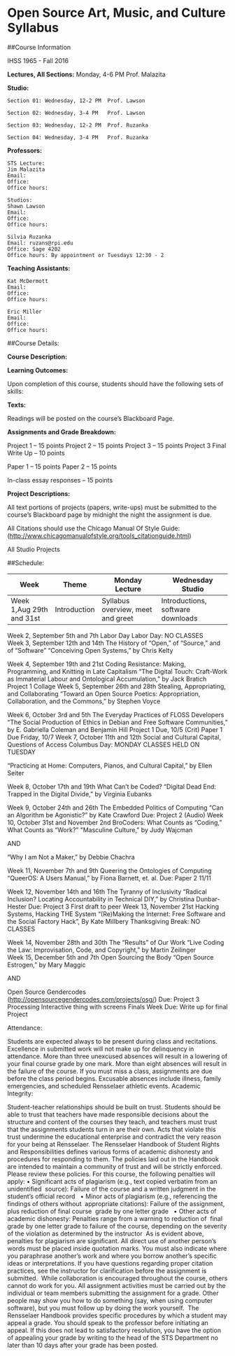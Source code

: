 # Open Source Art, Music, and Culture Syllabus

##Course Information

IHSS 1965 - Fall 2016

**Lectures, All Sections:**  Monday, 4-6 PM  Prof. Malazita

**Studio:**

	Section 01: Wednesday, 12-2 PM  Prof. Lawson
	
	Section 02: Wednesday, 3-4 PM   Prof. Lawson
	
	Section 03: Wednesday, 12-2 PM  Prof. Ruzanka
	
	Section 04: Wednesday, 3-4 PM   Prof. Ruzanka

**Professors:**

	STS Lecture: 
	Jim Malazita
	Email: 
	Office:
	Office hours:
	
	Studios: 
	Shawn Lawson 
	Email:
	Office:
	Office hours:
	
	Silvia Ruzanka 
	Email: ruzans@rpi.edu 
	Office: Sage 4202 
	Office hours: By appointment or Tuesdays 12:30 - 2 

**Teaching Assistants:**
	
	Kat McDermott
	Email:
	Office:
	Office hours:
	
	Eric Miller 
	Email:
	Office:
	Office hours:
	

##Course Details:

**Course Description:**

**Learning Outcomes:**

Upon completion of this course, students should have the following sets of skills:

**Texts:**

Readings will be posted on the course’s Blackboard Page.

**Assignments and Grade Breakdown:**

Project 1 – 15 points
Project 2 – 15 points
Project 3 – 15 points
Project 3 Final Write Up – 10 points

Paper 1 – 15 points
Paper 2 – 15 points

In-class essay responses – 15 points

**Project Descriptions:**

All text portions of projects (papers, write-ups) must be submitted to the course’s Blackboard page by midnight the night the assignment is due. 

All Citations should use the Chicago Manual Of Style Guide: (http://www.chicagomanualofstyle.org/tools_citationguide.html) 

All Studio Projects 

##Schedule:

| Week | Theme	| Monday Lecture | Wednesday Studio |
| ---- | -----  | -------------- | ---------------  |
|Week 1,Aug 29th and 31st | 	Introduction |Syllabus overview, meet and greet |  Introductions, software downloads |
	
Week 2,
September 5th and 7th 	Labor Day 	Labor Day:
NO CLASSES	
Week 3,
September 12th and 14th  	The History of “Open,” of “Source,” and of “Software”	“Conceiving Open Systems,” by Chris Kelty
	
Week 4,
September 19th and 21st  	Coding Resistance: Making, Programming, and Knitting in Late Capitalism	“The Digital Touch: Craft-Work as Immaterial Labour and Ontological Accumulation,” by Jack Bratich	Project 1 Collage
Week 5,
September 26th and 28th   	Stealing, Appropriating, and Collaborating	“Toward an Open Source Poetics: Appropriation, Collaboration, and the Commons,” by Stephen Voyce
	

Week 6,
October 3rd and 5th  	The Everyday Practices of FLOSS Developers	 “The Social Production of Ethics in Debian and Free Software Communities,” by E. Gabriella Coleman and Benjamin Hill	Project 1 Due, 10/5 (Crit)
Paper 1 Due Friday, 10/7
Week 7,
October 11th and 12th  	Social and Cultural Capital, Questions of Access	Columbus Day:
MONDAY CLASSES HELD ON TUESDAY

“Practicing at Home: Computers, Pianos, and Cultural Capital,” by Ellen Seiter
	
Week 8,
October 17th and 19th  	What Can’t be Coded?	“Digital Dead End: Trapped in the Digital Divide,” by Virginia Eubanks
	
Week 9,
October 24th and 26th  	The Embedded Politics of Computing	 “Can an Algorithm be Agonistic?” by Kate Crawford
	Due: Project 2 (Audio)
Week 10, 
October 31st and November 2nd  	BroCoders: What Counts as “Coding,” What Counts as “Work?”	"Masculine Culture," by Judy Wajcman

AND

“Why I am Not a Maker,” by Debbie Chachra
	
Week 11,
November 7th and 9th  	Queering the Ontologies of Computing
	“QueerOS: A Users Manual,” by Fiona Barnett, et. al.	Due: Paper 2 11/11

Week 12,
November 14th and 16th  	The Tyranny of Inclusivity	“Radical Inclusion? Locating Accountability in Technical DIY,” by Christina Dunbar-Hester
	Due: Project 3 First draft to peer
Week 13,
November 21st  	Hacking Systems, Hacking THE System	“(Re)Making the Internet: Free Software and the Social Factory Hack”, By Kate Millbery
	Thanksgiving Break:
NO CLASSES


Week 14,
November 28th and 30th   	The “Results” of Our Work	“Live Coding the Law: Improvisation, Code, and Copyright,” by Martin Zeilinger	
Week 15,
December 5th and 7th  	Open Sourcing the Body	“Open Source Estrogen,” by Mary Maggic 

AND 

Open Source Gendercodes (http://opensourcegendercodes.com/projects/osg/)
	Due: Project 3 Processing Interactive thing with screens
Finals Week 			Due: Write up for final Project


Attendance:

Students are expected always to be present during class and recitations. Excellence in submitted work will not make up for delinquency in attendance. More than three unexcused absences will result in a lowering of your final course grade by one mark. More than eight absences will result in the failure of the course. If you must miss a class, assignments are due before the class period begins. Excusable absences include illness, family emergencies, and scheduled Rensselaer athletic events. 
Academic Integrity:

Student-teacher relationships should be built on trust. Students should be able to trust that teachers have made responsible decisions about the structure and content of the courses they teach, and teachers must trust that the assignments students turn in are their own. Acts that violate this trust undermine the educational enterprise and contradict the very reason for your being at Rensselaer. The Rensselaer Handbook of Student Rights and Responsibilities defines various forms of academic dishonesty and procedures for responding to them. The policies laid out in the Handbook are intended to maintain a community of trust and will be strictly enforced. Please review these policies. 
For this course, the following penalties will apply: 
•	Significant acts of plagiarism (e.g., text copied verbatim from an unidentified  source): Failure of the course and a written judgment in the student’s official record  
•	Minor acts of plagiarism (e.g., referencing the findings of others without  appropriate citations): Failure of the assignment, plus reduction of final course  grade by one letter grade  
•	Other acts of academic dishonesty: Penalties range from a warning to reduction of  final grade by one letter grade to failure of the course, depending on the severity of the violation as determined by the instructor  As is evident above, penalties for plagiarism are significant. All direct use of another person’s words must be placed inside quotation marks. You must also indicate where you paraphrase another’s work and where you borrow another’s specific ideas or interpretations. If you have questions regarding proper citation practices, see the instructor for clarification before the assignment is submitted.  While collaboration is encouraged throughout the course, others cannot do work for you. All assignment activities must be carried out by the individual or team members submitting the assignment for a grade. Other people may show you how to do something (say, when using computer software), but you must follow up by doing the work yourself.  The Rensselaer Handbook provides specific procedures by which a student may appeal a grade. You should speak to the professor before initiating an appeal. If this does not lead to satisfactory resolution, you have the option of appealing your grade by writing to the head of the STS Department no later than 10 days after your grade has been posted.  
